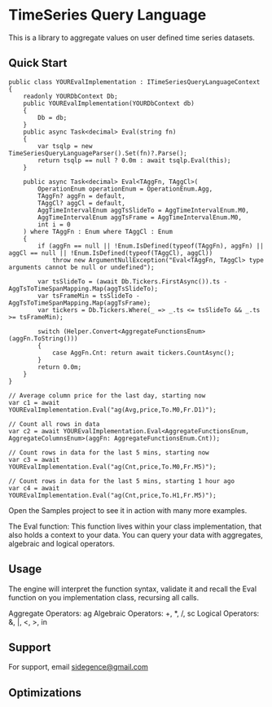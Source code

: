 
# TimeSeries Query Language

This is a library to aggregate values on user defined time series datasets.

## Quick Start

```
public class YOUREvalImplementation : ITimeSeriesQueryLanguageContext
{
    readonly YOURDbContext Db;
    public YOUREvalImplementation(YOURDbContext db)
    {
        Db = db;
    }
    public async Task<decimal> Eval(string fn)
    {
        var tsqlp = new TimeSeriesQueryLanguageParser().Set(fn)?.Parse();
        return tsqlp == null ? 0.0m : await tsqlp.Eval(this);
    }

    public async Task<decimal> Eval<TAggFn, TAggCl>(
        OperationEnum operationEnum = OperationEnum.Agg,
        TAggFn? aggFn = default,
        TAggCl? aggCl = default,
        AggTimeIntervalEnum aggTsSlideTo = AggTimeIntervalEnum.M0,
        AggTimeIntervalEnum aggTsFrame = AggTimeIntervalEnum.M0,
        int i = 0
    ) where TAggFn : Enum where TAggCl : Enum
    {
        if (aggFn == null || !Enum.IsDefined(typeof(TAggFn), aggFn) || aggCl == null || !Enum.IsDefined(typeof(TAggCl), aggCl))
            throw new ArgumentNullException("Eval<TAggFn, TAggCl> type arguments cannot be null or undefined");

        var tsSlideTo = (await Db.Tickers.FirstAsync()).ts - AggTsToTimeSpanMapping.Map(aggTsSlideTo);
        var tsFrameMin = tsSlideTo - AggTsToTimeSpanMapping.Map(aggTsFrame);
        var tickers = Db.Tickers.Where(_ => _.ts <= tsSlideTo && _.ts >= tsFrameMin);

        switch (Helper.Convert<AggregateFunctionsEnum>(aggFn.ToString()))
        {
            case AggFn.Cnt: return await tickers.CountAsync();
        }
        return 0.0m;
    }
}

// Average column price for the last day, starting now
var c1 = await YOUREvalImplementation.Eval("ag(Avg,price,To.M0,Fr.D1)");										

// Count all rows in data
var c2 = await YOUREvalImplementation.Eval<AggregateFunctionsEnum, AggregateColumnsEnum>(aggFn: AggregateFunctionsEnum.Cnt));

// Count rows in data for the last 5 mins, starting now 
var c3 = await YOUREvalImplementation.Eval("ag(Cnt,price,To.M0,Fr.M5)");										

// Count rows in data for the last 5 mins, starting 1 hour ago 
var c4 = await YOUREvalImplementation.Eval("ag(Cnt,price,To.H1,Fr.M5)");										
```

Open the Samples project to see it in action with many more examples.

The Eval function:
This function lives within your class implementation, that also holds a context to your data.
You can query your data with aggregates, algebraic and logical operators.

## Usage

The engine will interpret the function syntax, validate it and recall the Eval function on you implementation class, recursing all calls.

Aggregate Operators: ag
Algebraic Operators: +, *, /, sc
Logical Operators: &, |, <, >, in

## Support

For support, email sidegence@gmail.com


## Optimizations
